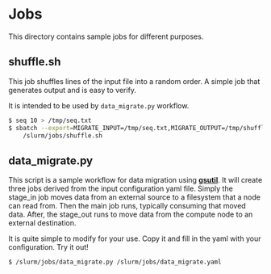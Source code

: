 # Jobs

This directory contains sample jobs for different purposes.

## shuffle.sh

This job shuffles lines of the input file into a random order. A simple job that
generates output and is easy to verify.

It is intended to be used by `data_migrate.py` workflow.

```sh
$ seq 10 > /tmp/seq.txt
$ sbatch --export=MIGRATE_INPUT=/tmp/seq.txt,MIGRATE_OUTPUT=/tmp/shuffle.txt \
	/slurm/jobs/shuffle.sh
```

## data_migrate.py

This script is a sample workflow for data migration using
[**gsutil**](https://cloud.google.com/storage/docs/gsutil). It will create three
jobs derived from the input configuration yaml file. Simply the stage_in job
moves data from an external source to a filesystem that a node can read from.
Then the main job runs, typically consuming that moved data. After, the
stage_out runs to move data from the compute node to an external destination.

It is quite simple to modify for your use. Copy it and fill in the yaml with
your configuration. Try it out!

```sh
$ /slurm/jobs/data_migrate.py /slurm/jobs/data_migrate.yaml
```
